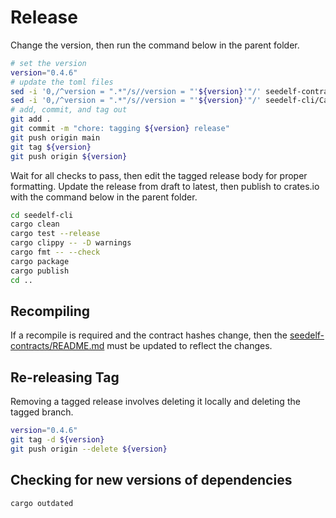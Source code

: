 # Release

Change the version, then run the command below in the parent folder.

```bash
# set the version
version="0.4.6"
# update the toml files
sed -i '0,/^version = ".*"/s//version = "'${version}'"/' seedelf-contracts/aiken.toml
sed -i '0,/^version = ".*"/s//version = "'${version}'"/' seedelf-cli/Cargo.toml
# add, commit, and tag out
git add .
git commit -m "chore: tagging ${version} release"
git push origin main
git tag ${version}
git push origin ${version}
```

Wait for all checks to pass, then edit the tagged release body for proper formatting. Update the release from draft to latest, then publish to crates.io with the command below in the parent folder.

```bash
cd seedelf-cli
cargo clean
cargo test --release
cargo clippy -- -D warnings
cargo fmt -- --check
cargo package
cargo publish
cd ..
```

## Recompiling

If a recompile is required and the contract hashes change, then the [seedelf-contracts/README.md](./seedelf-contracts/README.md) must be updated to reflect the changes.

## Re-releasing Tag

Removing a tagged release involves deleting it locally and deleting the tagged branch.

```bash
version="0.4.6"
git tag -d ${version}
git push origin --delete ${version}
```

## Checking for new versions of dependencies

```bash
cargo outdated
```